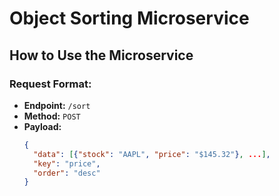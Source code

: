 # Object Sorting Microservice

## How to Use the Microservice

### Request Format:
- **Endpoint:** `/sort`
- **Method:** `POST`
- **Payload:**
  ```json
  {
    "data": [{"stock": "AAPL", "price": "$145.32"}, ...],
    "key": "price",
    "order": "desc"
  }
